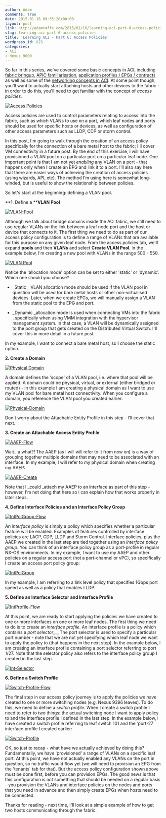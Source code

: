 ```yaml
---
author: Adam
comments: true
date: 2015-01-16 09:35:28+00:00
layout: post
link: http://adamraffe.com/2015/01/16/learning-aci-part-6-access-policies/
slug: learning-aci-part-6-access-policies
title: 'Learning ACI - Part 6: Access Policies'
wordpress_id: 823
categories:
- ACI
- Nexus 9000
---
```


So far in this series, we've covered some basic concepts in ACI, including [fabric bringup](http://adamraffe.com/2014/12/03/learning-aci-part-2-bringing-up-a-fabric/), [APIC familiarisation](http://adamraffe.com/2014/12/03/learning-aci-part-3-getting-familiar-with-the-apic/), [application profiles / EPGs / contracts](http://adamraffe.com/2015/01/02/learning-aci-part-4-application-profiles-epgs-contracts-and-filters/) as well as some of the [networking concepts in ACI](http://adamraffe.com/2015/01/06/learning-aci-part-5-private-networks-bridge-domains-and-subnets/). At some point though, you'll want to actually start attaching hosts and other devices to the fabric - in order to do this, you'll need to get familiar with the concept of _access policies._

[![Access Policies](https://adamraffe.files.wordpress.com/2015/01/access-policies.png)](https://adamraffe.files.wordpress.com/2015/01/access-policies.png)

<!-- more -->Access policies are used to control parameters relating to access into the fabric, such as which VLANs to use on a port, which leaf nodes and ports should be used for specific hosts or devices, as well as configuration of other access parameters such as LLDP, CDP or storm control.

In this post, I'm going to walk through the creation of an access policy specifically for the connection of a bare metal host to the fabric; I'll cover VM connectivity in a future post. By the end of this exercise, I will have provisioned a VLAN pool on a particular port on a particular leaf node. One important point is that I am not yet _enabling_ any VLAN on a port - that happens only when I create an EPG and link it to a port. I'll also say here that there are easier ways of achieving the creation of access policies (using wizards, API, etc). The method I'm using here is somewhat long-winded, but is useful to show the relationship between policies.

So let's start at the beginning: defining a VLAN pool.

**1. Define a ****VLAN Pool**

[![VLAN-Pool](https://adamraffe.files.wordpress.com/2015/01/vlan-pool.png)](https://adamraffe.files.wordpress.com/2015/01/vlan-pool.png)

Although we talk about bridge domains inside the ACI fabric, we still need to use regular VLANs on the link between a leaf node port and the host or device that connects to it. The first thing we need to do as part of our access policy configuration is to define a range of VLANs that are available for this purpose on any given leaf node. From the access policies tab, we'll expand **pools** and then **VLANs** and select **Create VLAN Pool**. In the example below, I'm creating a new pool with VLANs in the range 500 - 550.

[![VLAN Pool](https://adamraffe.files.wordpress.com/2015/01/vlan-pool1.png)](https://adamraffe.files.wordpress.com/2015/01/vlan-pool1.png)

Notice the 'allocation mode' option can be set to either 'static' or 'dynamic'. Which one should you choose?



	
  * _Static _ VLAN allocation mode should be used if the VLAN pool in question will be used for bare metal hosts or other non-virtualised devices. Later, when we create EPGs, we will manually assign a VLAN from the static pool to the EPG and port.

	
  * _Dynamic _allocation mode is used when connecting VMs into the fabric , specifically when using VMM integration with the hypervisor management system. In that case, a VLAN will be dynamically assigned to the port group that gets created on the Distributed Virtual Switch. I'll cover this in more detail in a future post.


In my example, I want to connect a bare metal host, so I choose the static option.

**2. Create a Domain**

[![Physical Domain](https://adamraffe.files.wordpress.com/2015/01/physical-domain.png)](https://adamraffe.files.wordpress.com/2015/01/physical-domain.png)

A domain defines the 'scope' of a VLAN pool, i.e. where that pool will be applied. A domain could be physical, virtual, or external (either bridged or routed) - in this example I am creating a physical domain as I want to use my VLAN pool for bare metal host connectivity. When you configure a domain, you reference the VLAN pool you created earlier:

[![Physical-Domain](https://adamraffe.files.wordpress.com/2015/01/physical-domain1.png)](https://adamraffe.files.wordpress.com/2015/01/physical-domain1.png)

Don't worry about the Attachable Entity Profile in this step - I'll cover that next.

**3. Create an Attachable Access Entity Profile**

[![AAEP-Flow](https://adamraffe.files.wordpress.com/2015/01/aaep-flow.png)](https://adamraffe.files.wordpress.com/2015/01/aaep-flow.png)

Wait...a what?! The AAEP (as I will will refer to it from now on) is a way of grouping together multiple domains that may need to be associated with an interface. In my example, I will refer to my physical domain when creating my AAEP:

[![AAEP-Create](https://adamraffe.files.wordpress.com/2015/01/aaep-create.png)](https://adamraffe.files.wordpress.com/2015/01/aaep-create.png)

Note that I _could _attach my AAEP to an interface as part of this step - however, I'm not doing that here so I can explain how that works properly in later steps.

**4. Define Interface Policies and an Interface Policy Group**

[![IntPolGroup-Flow](https://adamraffe.files.wordpress.com/2015/01/intpolgroup-flow.png)](https://adamraffe.files.wordpress.com/2015/01/intpolgroup-flow.png)

An _interface policy_ is simply a policy which specifies whether a particular feature will be enabled. Examples of features controlled by interface policies are LACP, CDP, LLDP and Storm Control. Interface policies, plus the AAEP we created in the last step are tied together using an _interface policy group_. You can think of an interface policy group as a port-profile in regular NX-OS environments. In my example, I want to use my AAEP and other policies on a regular access port (not a port-channel or vPC), so specifically I create an access port policy group:

[![IntPolGroup](https://adamraffe.files.wordpress.com/2015/01/intpolgroup.png)](https://adamraffe.files.wordpress.com/2015/01/intpolgroup.png)

In my example, I am referring to a link level policy that specifies 1Gbps port speed as well as a policy that enables LLDP.

**5. Define an Interface Selector and Interface Profile**

[![IntProfile-Flow](https://adamraffe.files.wordpress.com/2015/01/intprofile-flow.png)](https://adamraffe.files.wordpress.com/2015/01/intprofile-flow.png)

At this point, we are ready to start applying the policies we have created to one or more interfaces on one or more leaf nodes. The first thing we need to do is to create an _interface profile_. An interface profile is a policy which contains a _port selector__._ The port selector is used to specify a particular port number - note that we are not yet specifying which leaf node we want to apply the policy to (that happens in the next step). In the example below, I am creating an interface profile containing a port selector referring to port 1/27. Note that the selector policy also refers to the interface policy group I created in the last step.

[![Int-Selector](https://adamraffe.files.wordpress.com/2015/01/int-selector.png)](https://adamraffe.files.wordpress.com/2015/01/int-selector.png)

**6. Define a Switch Profile**

[![Switch-Profile-Flow](https://adamraffe.files.wordpress.com/2015/01/switch-profile-flow.png)](https://adamraffe.files.wordpress.com/2015/01/switch-profile-flow.png)

The final step in our access policy journey is to apply the policies we have created to one or more switching nodes (e.g. Nexus 9396 leaves). To do this, we need to define a _switch profile_. When I create a switch profile I need to refer to two things: the actual switching node I want to apply policy to and the interface profile I defined in the last step. In the example below, I have created a switch profile referring to leaf switch 101 and the 'port-27' interface profile I created earlier:

[![Switch-Profile](https://adamraffe.files.wordpress.com/2015/01/switch-profile.png)](https://adamraffe.files.wordpress.com/2015/01/switch-profile.png)

OK, so just to recap - what have we actually achieved by doing this? Fundamentally, we have 'provisioned' a range of VLANs on a specific leaf port. At this point, we have not actually enabled any VLANs on the port in question, so no traffic would flow yet (we will need to provision an EPG from the 'tenants' tab for that). But the access policy configuration shown above must be done first, before you can provision EPGs. The good news is that this configuration is not something that should be needed on a regular basis - you provision the VLANs and interface policies on the nodes and ports that you need in advance and then simply create EPGs when hosts need to be connected.

Thanks for reading - next time, I'll look at a simple example of how to get two hosts communicating through the fabric.

